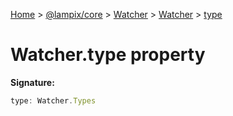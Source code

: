 [Home](./index) &gt; [@lampix/core](./core.md) &gt; [Watcher](./core.watcher.md) &gt; [Watcher](./core.watcher.watcher.md) &gt; [type](./core.watcher.watcher.type.md)

# Watcher.type property


**Signature:**
```javascript
type: Watcher.Types
```
